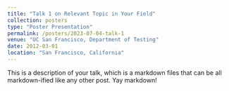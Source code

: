 ```yaml
---
title: "Talk 1 on Relevant Topic in Your Field"
collection: posters
type: "Poster Presentation"
permalink: /posters/2023-07-04-talk-1
venue: "UC San Francisco, Department of Testing"
date: 2012-03-01
location: "San Francisco, California"
---
```


This is a description of your talk, which is a markdown files that can be all markdown-ified like any other post. Yay markdown!
